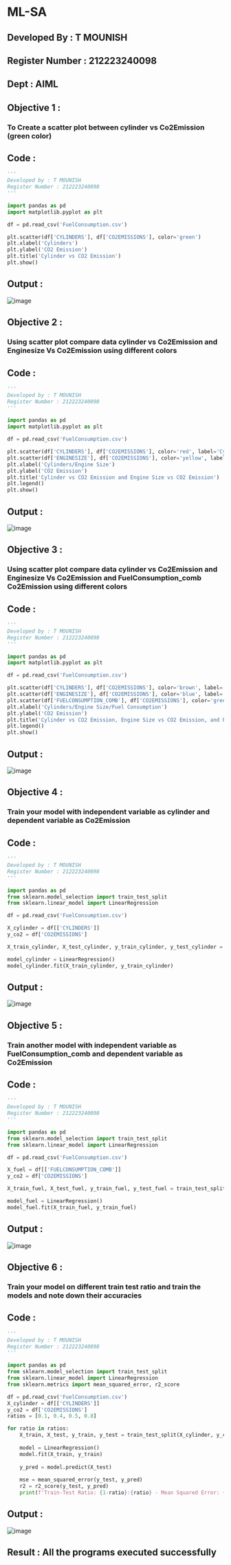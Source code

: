 # ML-SA
## Developed By : T MOUNISH
## Register Number : 212223240098
## Dept : AIML
## Objective 1 :
### To Create a scatter plot between cylinder vs Co2Emission (green color)
## Code :
```python
'''
Developed by : T MOUNISH
Register Number : 212223240098
'''

import pandas as pd
import matplotlib.pyplot as plt

df = pd.read_csv('FuelConsumption.csv')

plt.scatter(df['CYLINDERS'], df['CO2EMISSIONS'], color='green')
plt.xlabel('Cylinders')
plt.ylabel('CO2 Emission')
plt.title('Cylinder vs CO2 Emission')
plt.show()
```

## Output :
![image](https://github.com/Madhavareddy09/ML-WORKSHOP/assets/145742470/edd1adc4-e39e-4e5c-97dd-4afd437919d0)

## Objective 2 :
### Using scatter plot compare data cylinder vs Co2Emission and Enginesize Vs Co2Emission using different colors
## Code :
```python
'''
Developed by : T MOUNISH
Register Number : 212223240098
'''

import pandas as pd
import matplotlib.pyplot as plt

df = pd.read_csv('FuelConsumption.csv')

plt.scatter(df['CYLINDERS'], df['CO2EMISSIONS'], color='red', label='Cylinder')
plt.scatter(df['ENGINESIZE'], df['CO2EMISSIONS'], color='yellow', label='Engine Size')
plt.xlabel('Cylinders/Engine Size')
plt.ylabel('CO2 Emission')
plt.title('Cylinder vs CO2 Emission and Engine Size vs CO2 Emission')
plt.legend()
plt.show()
```

## Output :
![image](https://github.com/Madhavareddy09/ML-WORKSHOP/assets/145742470/46cdbb94-d777-4647-b9e4-c8b811e9e6d5)

## Objective 3 :
### Using scatter plot compare data cylinder vs Co2Emission and Enginesize Vs Co2Emission and FuelConsumption_comb Co2Emission using different colors
## Code :
```python
'''
Developed by : T MOUNISH
Register Number : 212223240098
'''

import pandas as pd
import matplotlib.pyplot as plt

df = pd.read_csv('FuelConsumption.csv')

plt.scatter(df['CYLINDERS'], df['CO2EMISSIONS'], color='brown', label='Cylinder')
plt.scatter(df['ENGINESIZE'], df['CO2EMISSIONS'], color='blue', label='Engine Size')
plt.scatter(df['FUELCONSUMPTION_COMB'], df['CO2EMISSIONS'], color='green', label='Fuel Consumption')
plt.xlabel('Cylinders/Engine Size/Fuel Consumption')
plt.ylabel('CO2 Emission')
plt.title('Cylinder vs CO2 Emission, Engine Size vs CO2 Emission, and Fuel Consumption vs CO2 Emission')
plt.legend()
plt.show()
```

## Output :
![image](https://github.com/Madhavareddy09/ML-WORKSHOP/assets/145742470/138e5d72-4d54-47ec-a7c2-f1e9fc6880e2)

## Objective 4 :
### Train your model with independent variable as cylinder and dependent variable as Co2Emission
## Code :
```python
'''
Developed by : T MOUNISH
Register Number : 212223240098
'''

import pandas as pd
from sklearn.model_selection import train_test_split
from sklearn.linear_model import LinearRegression

df = pd.read_csv('FuelConsumption.csv')

X_cylinder = df[['CYLINDERS']]
y_co2 = df['CO2EMISSIONS']

X_train_cylinder, X_test_cylinder, y_train_cylinder, y_test_cylinder = train_test_split(X_cylinder, y_co2, test_size=0.2, random_state=42)

model_cylinder = LinearRegression()
model_cylinder.fit(X_train_cylinder, y_train_cylinder)

```

## Output :
![image](https://github.com/Madhavareddy09/ML-WORKSHOP/assets/145742470/fa93bf04-15e8-42e7-8217-b2fd2b6bd8d6)

## Objective 5 :
### Train another model with independent variable as FuelConsumption_comb and dependent variable as Co2Emission
## Code :
```python
'''
Developed by : T MOUNISH
Register Number : 212223240098
'''

import pandas as pd
from sklearn.model_selection import train_test_split
from sklearn.linear_model import LinearRegression

df = pd.read_csv('FuelConsumption.csv')

X_fuel = df[['FUELCONSUMPTION_COMB']]
y_co2 = df['CO2EMISSIONS']

X_train_fuel, X_test_fuel, y_train_fuel, y_test_fuel = train_test_split(X_fuel, y_co2, test_size=0.2, random_state=42)

model_fuel = LinearRegression()
model_fuel.fit(X_train_fuel, y_train_fuel)
```

## Output :
![image](https://github.com/Madhavareddy09/ML-WORKSHOP/assets/145742470/b288397e-20d2-41d2-b61d-b89f4434fcb0)

## Objective 6 :
### Train your model on different train test ratio and train the models and note down their accuracies
## Code :
```python
'''
Developed by : T MOUNISH
Register Number : 212223240098
'''

import pandas as pd
from sklearn.model_selection import train_test_split
from sklearn.linear_model import LinearRegression
from sklearn.metrics import mean_squared_error, r2_score

df = pd.read_csv('FuelConsumption.csv')
X_cylinder = df[['CYLINDERS']]
y_co2 = df['CO2EMISSIONS']
ratios = [0.1, 0.4, 0.5, 0.8]

for ratio in ratios:
    X_train, X_test, y_train, y_test = train_test_split(X_cylinder, y_co2, test_size=ratio, random_state=42)
    
    model = LinearRegression()
    model.fit(X_train, y_train)
    
    y_pred = model.predict(X_test)
    
    mse = mean_squared_error(y_test, y_pred)
    r2 = r2_score(y_test, y_pred)
    print(f'Train-Test Ratio: {1-ratio}:{ratio} - Mean Squared Error: {mse:.2f}, R-squared: {r2:.2f}')
```

## Output :
![image](https://github.com/Madhavareddy09/ML-WORKSHOP/assets/145742470/a1a5f66d-aeb7-4142-a09a-2f87a3000eb5)


## Result : All the programs executed successfully

